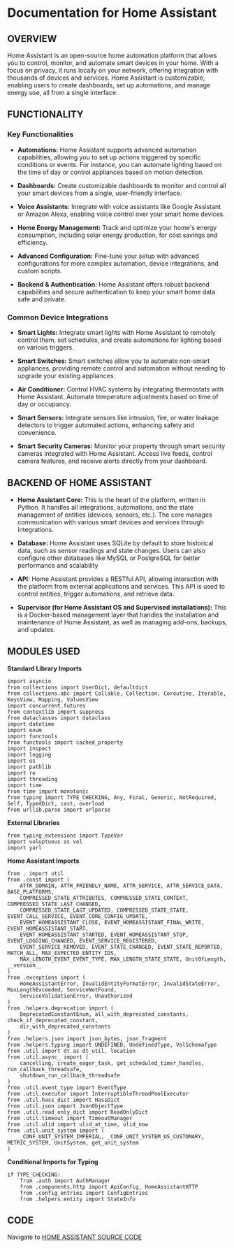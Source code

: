 # Documentation for Home Assistant

## OVERVIEW

Home Assistant is an open-source home automation platform that allows you to control, monitor, and automate smart devices in your home. With a focus on privacy, it runs locally on your network, offering integration with thousands of devices and services. Home Assistant is customizable, enabling users to create dashboards, set up automations, and manage energy use, all from a single interface.

## FUNCTIONALITY

### Key Functionalities



- **Automations:** 
     Home Assistant supports advanced automation capabilities, allowing you to set up actions triggered by specific conditions or events. For instance, you can 
    automate lighting based on the time of day or control appliances based on motion detection.

- **Dashboards:**
  Create customizable dashboards to monitor and control all your smart devices from a single, user-friendly interface.

- **Voice Assistants:**
  Integrate with voice assistants like Google Assistant or Amazon Alexa, enabling voice control over your smart home devices.

- **Home Energy Management:**
  Track and optimize your home's energy consumption, including solar energy production, for cost savings and efficiency.

- **Advanced Configuration:**
  Fine-tune your setup with advanced configurations for more complex automation, device integrations, and custom scripts.

- **Backend & Authentication:**
  Home Assistant offers robust backend capabilities and secure authentication to keep your smart home data safe and private.


### Common Device Integrations

- **Smart Lights:**
  Integrate smart lights with Home Assistant to remotely control them, set schedules, and create automations for lighting based on various triggers.

- **Smart Switches:**
  Smart switches allow you to automate non-smart appliances, providing remote control and automation without needing to upgrade your existing appliances.

- **Air Conditioner:**
  Control HVAC systems by integrating thermostats with Home Assistant. Automate temperature adjustments based on time of day or occupancy.

- **Smart Sensors:**
  Integrate sensors like intrusion, fire, or water leakage detectors to trigger automated actions, enhancing safety and convenience.

- **Smart Security Cameras:**
  Monitor your property through smart security cameras integrated with Home Assistant. Access live feeds, control camera features, and receive alerts directly 
  from your dashboard.


## BACKEND OF HOME ASSISTANT

- **Home Assistant Core:** This is the heart of the platform, written in Python. It handles all integrations, automations, and the state management of entities 
  (devices, sensors, etc.). The core manages communication with various smart devices and services through integrations.

- **Database:** Home Assistant uses SQLite by default to store historical data, such as sensor readings and state changes. Users can also configure other 
  databases like MySQL or PostgreSQL for better performance and scalability


- **API:** Home Assistant provides a RESTful API, allowing interaction with the platform from external applications and services. This API is used to control 
  entities, trigger automations, and retrieve data.

- **Supervisor (for Home Assistant OS and Supervised installations):** This is a Docker-based management layer that handles the installation and maintenance of 
  Home Assistant, as well as managing add-ons, backups, and updates.





## MODULES USED

**Standard Library Imports**

```
import asyncio
from collections import UserDict, defaultdict
from collections.abc import Callable, Collection, Coroutine, Iterable, KeysView, Mapping, ValuesView
import concurrent.futures
from contextlib import suppress
from dataclasses import dataclass
import datetime
import enum
import functools
from functools import cached_property
import inspect
import logging
import os
import pathlib
import re
import threading
import time
from time import monotonic
from typing import TYPE_CHECKING, Any, Final, Generic, NotRequired, Self, TypedDict, cast, overload
from urllib.parse import urlparse
```

**External Libraries**
```
from typing_extensions import TypeVar
import voluptuous as vol
import yarl
```

**Home Assistant Imports**
```
from . import util
from .const import (
    ATTR_DOMAIN, ATTR_FRIENDLY_NAME, ATTR_SERVICE, ATTR_SERVICE_DATA, BASE_PLATFORMS,
    COMPRESSED_STATE_ATTRIBUTES, COMPRESSED_STATE_CONTEXT, COMPRESSED_STATE_LAST_CHANGED,
    COMPRESSED_STATE_LAST_UPDATED, COMPRESSED_STATE_STATE, EVENT_CALL_SERVICE, EVENT_CORE_CONFIG_UPDATE,
    EVENT_HOMEASSISTANT_CLOSE, EVENT_HOMEASSISTANT_FINAL_WRITE, EVENT_HOMEASSISTANT_START,
    EVENT_HOMEASSISTANT_STARTED, EVENT_HOMEASSISTANT_STOP, EVENT_LOGGING_CHANGED, EVENT_SERVICE_REGISTERED,
    EVENT_SERVICE_REMOVED, EVENT_STATE_CHANGED, EVENT_STATE_REPORTED, MATCH_ALL, MAX_EXPECTED_ENTITY_IDS,
    MAX_LENGTH_EVENT_EVENT_TYPE, MAX_LENGTH_STATE_STATE, UnitOfLength, __version__
)
from .exceptions import (
    HomeAssistantError, InvalidEntityFormatError, InvalidStateError, MaxLengthExceeded, ServiceNotFound,
    ServiceValidationError, Unauthorized
)
from .helpers.deprecation import (
    DeprecatedConstantEnum, all_with_deprecated_constants, check_if_deprecated_constant,
    dir_with_deprecated_constants
)
from .helpers.json import json_bytes, json_fragment
from .helpers.typing import UNDEFINED, UndefinedType, VolSchemaType
from .util import dt as dt_util, location
from .util.async_ import (
    cancelling, create_eager_task, get_scheduled_timer_handles, run_callback_threadsafe,
    shutdown_run_callback_threadsafe
)
from .util.event_type import EventType
from .util.executor import InterruptibleThreadPoolExecutor
from .util.hass_dict import HassDict
from .util.json import JsonObjectType
from .util.read_only_dict import ReadOnlyDict
from .util.timeout import TimeoutManager
from .util.ulid import ulid_at_time, ulid_now
from .util.unit_system import (
    _CONF_UNIT_SYSTEM_IMPERIAL, _CONF_UNIT_SYSTEM_US_CUSTOMARY, METRIC_SYSTEM, UnitSystem, get_unit_system
)
```

**Conditional Imports for Typing**
```
if TYPE_CHECKING:
    from .auth import AuthManager
    from .components.http import ApiConfig, HomeAssistantHTTP
    from .config_entries import ConfigEntries
    from .helpers.entity import StateInfo
```

## CODE

Navigate to  [HOME ASSISTANT SOURCE CODE](https://github.com/home-assistant/core/blob/dev/homeassistant/core.py)
